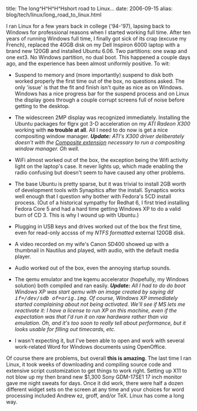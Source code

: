 title: The long^H^H^H^Hshort road to Linux...
date: 2006-09-15
alias: blog/tech/linux/long_road_to_linux.html


I ran Linux for a few years back in college ('94-'97), lapsing back to
Windows for professional reasons when I started working full
time. After ten years of running Windows full time, I finally got sick
of its crap (excuse my French), replaced the 40GB disk on my Dell
Inspiron 6000 laptop with a brand new 120GB and installed Ubuntu
6.06. Two partitions: one swap and one ext3. No Windows partition, no
dual boot. This happened a couple days ago, and the experience has
been almost uniformly positive. To wit:


* Suspend to memory and (more importantly) suspend to disk both
  worked properly the first time out of the box, no questions asked.
  The only 'issue' is that the fit and finish isn't quite as nice
  as on Windows. Windows has a nice progress bar for the suspend
  process and on Linux the display goes through a couple corrupt
  screens full of noise before getting to the desktop.

* The widescreen 2MP display was recognized immediately. Installing
  the Ubuntu packages for flgrx got 3-D acceleration on my <i>ATI
  Radeon X300</i> working with <b>no trouble at all</b>. All I need
  to do now is get a nice compositing window manager. <i><b>Update:</b>
  ATI's X300 driver deliberately doesn't with the 
  <a href="http://www.freedesktop.org/wiki/Software/CompositeExt">Composite extension</a>
  necessary to run a compositing window manager. Oh well.</i>

* WiFi almost worked out of the box, the exception being the Wifi activity
  light on the laptop's case. It never lights up, which made enabling
  the radio confusing but doesn't seem to have caused any other problems.

* The base Ubuntu is pretty sparse, but it was trivial to install 2GB
  worth of development tools with Synapitics after the install.
  Synaptics works well enough that I question why bother with Fedora's
  5CD install process. (Out of a historical sympathy for Redhat 6, I first
  tried installing Fedora Core 5 and had a hard time getting Windows XP to
  do a valid burn of CD 3. This is why I wound up with Ubuntu.) 

* Plugging in USB keys and drives worked out of the box the first time,
  even for read-only accsss of my <i>NTFS formatted</i> external 120GB
  disk.

* A video recorded on my wife's Canon SD400 showed up with a thumbnail
  in Nautilus and played, with audio, with the default media player.

* Audio worked out of the box, even the annoying startup sounds.

* The qemu emulator and tne kqemu accelerator (hopefully, my Windows
  solution) both compiled and ran easily. <i><b>Update:</b> All I
  had to do do boot Windows XP was start qemu with an image
  created by saying <tt>dd if=/dev/sdb of=orig.img</tt>. Of course,
  Windows XP immediately started complaining about not being activated.
  We'll see if MS lets me reactivate it: I have a license to run XP
  on this machine, even if the expectation was that I'd run it on
  raw hardware rather than via emulation. Oh, and it's too soon to
  really tell about performance, but it looks usable for filling
  out timecards, etc.</i>

* I wasn't expecting it, but I've been able to open and work with
  several work-related Word for Windows documents using OpenOffice.

Of course there are problems, but overall <b>this is amazing</b>. The
last time I ran Linux, it took weeks of downloading and compiling
source code and extensive script customization to get things to work
right. Setting up X11 to not blow up my then brand new $1,300 Sony
GDM-17SE1 17 inch monitor gave me night sweats for days. Once it did
work, there were half a dozen different widget sets on the screen at
any time and your choices for word processing included Andrew ez,
groff, and/or TeX. Linux has come a long way.


